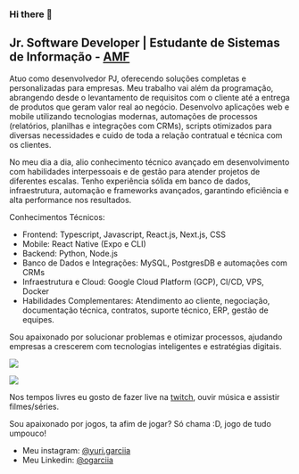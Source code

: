 ### Hi there 👋

## Jr. Software Developer | Estudante de Sistemas de Informação -  [AMF](https://faculdadeam.edu.br)

Atuo como desenvolvedor PJ, oferecendo soluções completas e personalizadas para empresas. Meu trabalho vai além da programação, abrangendo desde o levantamento de requisitos com o cliente até a entrega de produtos que geram valor real ao negócio. Desenvolvo aplicações web e mobile utilizando tecnologias modernas, automações de processos (relatórios, planilhas e integrações com CRMs), scripts otimizados para diversas necessidades e cuido de toda a relação contratual e técnica com os clientes.

No meu dia a dia, alio conhecimento técnico avançado em desenvolvimento com habilidades interpessoais e de gestão para atender projetos de diferentes escalas. Tenho experiência sólida em banco de dados, infraestrutura, automação e frameworks avançados, garantindo eficiência e alta performance nos resultados.

Conhecimentos Técnicos:

- Frontend: Typescript, Javascript, React.js, Next.js, CSS
- Mobile: React Native (Expo e CLI)
- Backend: Python, Node.js
- Banco de Dados e Integrações: MySQL, PostgresDB e automações com CRMs
- Infraestrutura e Cloud: Google Cloud Platform (GCP), CI/CD, VPS, Docker
- Habilidades Complementares: Atendimento ao cliente, negociação, documentação técnica, contratos, suporte técnico, ERP, gestão de equipes.


Sou apaixonado por solucionar problemas e otimizar processos, ajudando empresas a crescerem com tecnologias inteligentes e estratégias digitais.



<div align="start" >


![](https://github-readme-stats.vercel.app/api?username=owYuriGG&theme=dark&hide_border=false&count_private=true)


  
![](https://github-readme-stats.vercel.app/api/top-langs/?username=owYuriGG&layout=compact&theme=radical&bg_color=30,0d0d0d,191919&title_color=fff&text_color=fff&icon_color=79ff97)

</div>



Nos tempos livres eu gosto de fazer live na [twitch](https://www.twitch.tv/yurigg_), ouvir música e assistir filmes/séries.

Sou apaixonado por jogos, ta afim de jogar? Só chama :D, jogo de tudo umpouco!

- Meu instagram: [@yuri.garciia](https://www.instagram.com/yuri.garciia/)
- Meu Linkedin: [@ogarciia](https://www.linkedin.com/in/ogarciia/)
